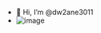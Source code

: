 - 👋 Hi, I’m @dw2ane3011
- ![image](https://github.com/dw2ane3011/dw2ane3011/assets/153804611/acd6035c-9822-4a3c-943b-dce0b6a43546)

